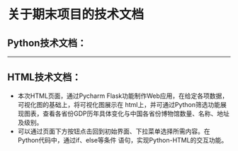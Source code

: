 # 关于期末项目的技术文档

## Python技术文档：

---

## HTML技术文档：

+ 本次HTML页面，通过Pycharm Flask功能制作Web应用，在给定各项数据，可视化图的基础上，将可视化图展示在
html上，并可通过Python筛选功能展现图表，查看各省份GDP历年具体变化与中国各省份博物馆数量、名称、地址
及级别。
+ 可以通过页面下方按钮点击回到初始界面、下拉菜单选择所需内容。在Python代码中，通过if、else等条件
语句，实现Python-HTML的交互功能。
